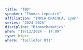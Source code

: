 ```yaml
---
title: "TBD"
speaker: "Thomas Lepoutre"
affiliation: "INRIA DRACULA, Lyon"
series: "2024-2025"
discipline: "Biomathematics"
when: "19/12/2024 - 14:00"
type: bigre
where: "Taillefer R31"
---
```

